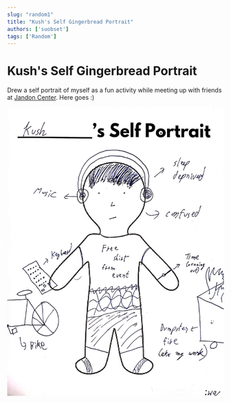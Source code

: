 ```yaml
---
slug: "random1"
title: "Kush's Self Gingerbread Portrait"
authors: ['suobset']
tags: ['Random']
---
```


# Kush's Self Gingerbread Portrait

Drew a self portrait of myself as a fun activity while meeting up with friends at [Jandon Center](https://www.smith.edu/academics/applied-learning-research/jandon-center-community-engagement). Here goes :)

<!--truncate-->

![Portrait](./portrait.jpg)
